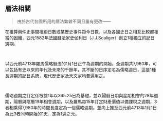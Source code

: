 ## 曆法相關

> 由於古代各國所用的曆法繁雜不同且屢有更改——

在推算兩件史事間相距日數或某歷史事件距今日數，以及各國史日之相互比較都相當的困難，西元1582年法國曆法家史伽利日（J.J.Scaliger）創立1種獨立的記日週期。

<br />

以西元前4713年羅馬儒略曆法的1月1日正午為週期的開始，全週期共7,980年，可以包括有史以來的年代及未來的千餘年，其不斷的日序定名為儒略週日，這是1種長週期的記日系統，現代歷史家及天文家均普遍用之。

<br />

儒略週期之訂定係根據1年以365.25日為基礎，並以陽曆日期與星期相會的28年週期，陽曆與陰曆19年相會週期，以及羅馬每15年訂定財產價值以備課稅之週期，3者相乘得7,980年的時間長度定為一個儒略週期，並向上推至西元前4713年1月1日為此3者同時開始的1天，定為1週之元。
